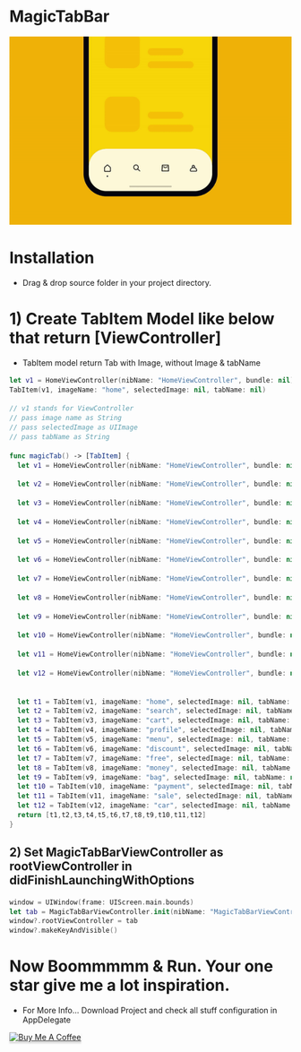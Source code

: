 # MagicTabBar

![](MagicTabBar/VC/MagicTabBar.gif)

# Installation
- Drag & drop source folder in your project directory.


# 1) Create TabItem Model like below that return [ViewController]

- TabItem model return Tab with Image, without Image & tabName

```swift
let v1 = HomeViewController(nibName: "HomeViewController", bundle: nil)
TabItem(v1, imageName: "home", selectedImage: nil, tabName: nil)

// v1 stands for ViewController
// pass image name as String
// pass selectedImage as UIImage
// pass tabName as String

func magicTab() -> [TabItem] {
  let v1 = HomeViewController(nibName: "HomeViewController", bundle: nil)

  let v2 = HomeViewController(nibName: "HomeViewController", bundle: nil)

  let v3 = HomeViewController(nibName: "HomeViewController", bundle: nil)

  let v4 = HomeViewController(nibName: "HomeViewController", bundle: nil)

  let v5 = HomeViewController(nibName: "HomeViewController", bundle: nil)

  let v6 = HomeViewController(nibName: "HomeViewController", bundle: nil)

  let v7 = HomeViewController(nibName: "HomeViewController", bundle: nil)

  let v8 = HomeViewController(nibName: "HomeViewController", bundle: nil)

  let v9 = HomeViewController(nibName: "HomeViewController", bundle: nil)

  let v10 = HomeViewController(nibName: "HomeViewController", bundle: nil)

  let v11 = HomeViewController(nibName: "HomeViewController", bundle: nil)

  let v12 = HomeViewController(nibName: "HomeViewController", bundle: nil)

  
  let t1 = TabItem(v1, imageName: "home", selectedImage: nil, tabName: nil)
  let t2 = TabItem(v2, imageName: "search", selectedImage: nil, tabName: nil)
  let t3 = TabItem(v3, imageName: "cart", selectedImage: nil, tabName: nil)
  let t4 = TabItem(v4, imageName: "profile", selectedImage: nil, tabName: nil)
  let t5 = TabItem(v5, imageName: "menu", selectedImage: nil, tabName: nil)
  let t6 = TabItem(v6, imageName: "discount", selectedImage: nil, tabName: nil)
  let t7 = TabItem(v7, imageName: "free", selectedImage: nil, tabName: nil)
  let t8 = TabItem(v8, imageName: "money", selectedImage: nil, tabName: nil)
  let t9 = TabItem(v9, imageName: "bag", selectedImage: nil, tabName: nil)
  let t10 = TabItem(v10, imageName: "payment", selectedImage: nil, tabName: nil)
  let t11 = TabItem(v11, imageName: "sale", selectedImage: nil, tabName: nil)
  let t12 = TabItem(v12, imageName: "car", selectedImage: nil, tabName: nil)
  return [t1,t2,t3,t4,t5,t6,t7,t8,t9,t10,t11,t12]
}
```

## 2) Set MagicTabBarViewController as rootViewController in didFinishLaunchingWithOptions

```swift
window = UIWindow(frame: UIScreen.main.bounds)
let tab = MagicTabBarViewController.init(nibName: "MagicTabBarViewController", bundle: nil, magicData: magicTab())
window?.rootViewController = tab
window?.makeKeyAndVisible()
```

# Now Boommmmm & Run. Your one star give me a lot inspiration.

- For More Info... Download Project and check all stuff configuration in AppDelegate

<html>
  <head>
    <title>Your Page Title</title>
    <meta name="google-site-verification" content="ncF6v_cvq7BORd9MG5CwUkMXvV0-wbbHqmLd0b-v9hk" />
  </head>
<body>
<a href="https://www.paypal.com/cgi-bin/webscr?cmd=_xclick&business=XAYQKAT69SRME&lc=NZ&item_name=Buy%20me%20a%20coffee&amount=3%2e00&currency_code=USD&button_subtype=services&bn=PP%2dBuyNowBF%3abtn_buynowCC_LG%2egif%3aNonHosted" target="_blank"><img src="https://www.buymeacoffee.com/assets/img/custom_images/orange_img.png" alt="Buy Me A Coffee" style="height: 41px !important;width: 174px !important;box-shadow: 0px 3px 2px 0px rgba(190, 190, 190, 0.5) !important;-webkit-box-shadow: 0px 3px 2px 0px rgba(190, 190, 190, 0.5) !important;" ></a>
